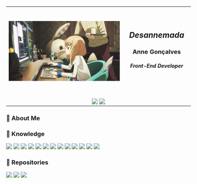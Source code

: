 <table>
  <tbody>
    <tr>
      <td align="center">
        <span>&nbsp;&nbsp;&nbsp;&nbsp;&nbsp;&nbsp;&nbsp;&nbsp;</span>
        <span>&nbsp;&nbsp;&nbsp;&nbsp;&nbsp;&nbsp;&nbsp;&nbsp;</span>
        <span>&nbsp;&nbsp;&nbsp;&nbsp;&nbsp;&nbsp;&nbsp;&nbsp;</span>
        <span>&nbsp;&nbsp;&nbsp;&nbsp;&nbsp;&nbsp;&nbsp;&nbsp;</span>
        <span>&nbsp;&nbsp;&nbsp;&nbsp;&nbsp;&nbsp;&nbsp;&nbsp;</span>
        <span>&nbsp;&nbsp;&nbsp;&nbsp;&nbsp;&nbsp;&nbsp;&nbsp;</span>
        <span>&nbsp;&nbsp;&nbsp;&nbsp;&nbsp;&nbsp;&nbsp;&nbsp;</span>
        <span>&nbsp;&nbsp;&nbsp;&nbsp;&nbsp;&nbsp;&nbsp;&nbsp;</span>
        <span>&nbsp;&nbsp;&nbsp;&nbsp;&nbsp;&nbsp;&nbsp;&nbsp;</span>
        <span>&nbsp;&nbsp;&nbsp;&nbsp;&nbsp;&nbsp;&nbsp;&nbsp;</span>
        <span>&nbsp;&nbsp;</span>
        <span>&nbsp;&nbsp;&nbsp;&nbsp;&nbsp;&nbsp;&nbsp;&nbsp;</span>
        <span>&nbsp;&nbsp;&nbsp;&nbsp;&nbsp;&nbsp;&nbsp;&nbsp;</span>
        <span>&nbsp;&nbsp;&nbsp;&nbsp;&nbsp;&nbsp;&nbsp;&nbsp;</span>
        <span>&nbsp;&nbsp;&nbsp;&nbsp;&nbsp;&nbsp;&nbsp;&nbsp;</span>
        <span>&nbsp;&nbsp;&nbsp;&nbsp;&nbsp;&nbsp;&nbsp;&nbsp;</span>
        <img src="/images/header.gif" width="650"/><br>
        <span>&nbsp;&nbsp;&nbsp;&nbsp;&nbsp;&nbsp;&nbsp;&nbsp;</span>
        <span>&nbsp;&nbsp;&nbsp;&nbsp;&nbsp;&nbsp;&nbsp;&nbsp;</span>
        <span>&nbsp;&nbsp;&nbsp;&nbsp;&nbsp;&nbsp;&nbsp;&nbsp;</span>
        <span>&nbsp;&nbsp;&nbsp;&nbsp;&nbsp;&nbsp;&nbsp;&nbsp;</span>
        <span>&nbsp;&nbsp;&nbsp;&nbsp;&nbsp;&nbsp;&nbsp;&nbsp;</span>
        <span>&nbsp;&nbsp;&nbsp;&nbsp;&nbsp;&nbsp;&nbsp;&nbsp;</span>
        <span>&nbsp;&nbsp;&nbsp;&nbsp;&nbsp;&nbsp;&nbsp;&nbsp;</span>
        <span>&nbsp;&nbsp;&nbsp;&nbsp;&nbsp;&nbsp;&nbsp;&nbsp;</span>
        <span>&nbsp;&nbsp;&nbsp;&nbsp;&nbsp;&nbsp;&nbsp;&nbsp;</span>
        <span>&nbsp;&nbsp;&nbsp;&nbsp;&nbsp;&nbsp;&nbsp;&nbsp;</span>
        <span>&nbsp;&nbsp;</span>
        <span>&nbsp;&nbsp;&nbsp;&nbsp;&nbsp;&nbsp;&nbsp;&nbsp;</span>
        <span>&nbsp;&nbsp;&nbsp;&nbsp;&nbsp;&nbsp;&nbsp;&nbsp;</span>
        <span>&nbsp;&nbsp;&nbsp;&nbsp;&nbsp;&nbsp;&nbsp;&nbsp;</span>
        <span>&nbsp;&nbsp;&nbsp;&nbsp;&nbsp;&nbsp;&nbsp;&nbsp;</span>
        <span>&nbsp;&nbsp;&nbsp;&nbsp;&nbsp;&nbsp;&nbsp;&nbsp;</span>
      </td>
      <td align="center">
        <span>&nbsp;&nbsp;&nbsp;&nbsp;&nbsp;&nbsp;&nbsp;&nbsp;</span>
        <span>&nbsp;&nbsp;&nbsp;&nbsp;&nbsp;&nbsp;&nbsp;&nbsp;</span>
        <span>&nbsp;&nbsp;&nbsp;&nbsp;&nbsp;&nbsp;&nbsp;&nbsp;</span>
        <span>&nbsp;&nbsp;&nbsp;&nbsp;&nbsp;&nbsp;&nbsp;&nbsp;</span>
        <span>&nbsp;&nbsp;&nbsp;&nbsp;&nbsp;&nbsp;&nbsp;&nbsp;</span>
        <span>&nbsp;&nbsp;&nbsp;&nbsp;&nbsp;&nbsp;&nbsp;&nbsp;</span>
        <span>&nbsp;&nbsp;&nbsp;&nbsp;&nbsp;&nbsp;&nbsp;&nbsp;</span>
        <span>&nbsp;&nbsp;</span>
        <h2><b><i>Desannemada</i></b><h3><b>Anne Gonçalves</b><br/><h5>Front-End Developer</h5></h3></h2><br>
        <span>&nbsp;&nbsp;&nbsp;&nbsp;&nbsp;&nbsp;&nbsp;&nbsp;</span>
        <span>&nbsp;&nbsp;&nbsp;&nbsp;&nbsp;&nbsp;&nbsp;&nbsp;</span>
        <span>&nbsp;&nbsp;&nbsp;&nbsp;&nbsp;&nbsp;&nbsp;&nbsp;</span>
        <span>&nbsp;&nbsp;&nbsp;&nbsp;&nbsp;&nbsp;&nbsp;&nbsp;</span>
        <span>&nbsp;&nbsp;&nbsp;&nbsp;&nbsp;&nbsp;&nbsp;&nbsp;</span>
        <span>&nbsp;&nbsp;&nbsp;&nbsp;&nbsp;&nbsp;&nbsp;&nbsp;</span>
        <span>&nbsp;&nbsp;&nbsp;&nbsp;&nbsp;&nbsp;&nbsp;&nbsp;</span>
        <span>&nbsp;&nbsp;</span>
      </td>
    </tr>
    <tr>
      <td colspan="2" align="center">
        <img align="center" src="https://github-readme-stats.vercel.app/api?username=desannemada&show_icons=true&theme=radical&line_height=32" width="400"/>
        <img align="center" src="https://github-readme-stats.vercel.app/api/top-langs/?username=desannemada&layout=compact&theme=radical" width="400"></img>
      </td>
    </tr>
  </tbody>
</table>

### :wolf: About Me

### :owl: Knowledge
<p>
  <img src="https://img.shields.io/badge/Framework-Flutter-02569B?logo=flutter"/>
  <img src="https://img.shields.io/badge/Framework-Quasar-1976D2?logo=quasar"/>
  <img src="https://img.shields.io/badge/Framework-VueJS-4FC08D?logo=vue"/>
  <img src="https://img.shields.io/badge/Language-Dart-0175C2?logo=dart"/>
  <img src="https://img.shields.io/badge/Language-Javascript-F7DF1E?logo=javascript"/>
  <img src="https://img.shields.io/badge/Language-HTML-E34F26?logo=html5"/>
  <img src="https://img.shields.io/badge/Language-CSS-1572B6?logo=css3"/>
  <img src="https://img.shields.io/badge/Language-Python-3776AB?logo=python"/>
  <img src="https://img.shields.io/badge/Language-SQL-CC2927?logo=microsoftsqlserver"/>
  <img src="https://img.shields.io/badge/Database-Firebase-FFCA28?logo=firebase"/>
  <img src="https://img.shields.io/badge/Database-MongoDB-47A248?logo=mongodb"/>
  <img src="https://img.shields.io/badge/Tool-Adobe_XD-FF61F6?logo=adobexd"/>
  <img src="https://img.shields.io/badge/Tool-Figma-F24E1E?logo=figma"/>
</p>

###	:dromedary_camel: Repositories

<p>
  <a href="https://github.com/desannemada/Alchenne" rel="Alchenne"><img src="https://github-readme-stats.vercel.app/api/pin/?username=desannemada&repo=Alchenne&theme=dracula"></a>
  <a href="https://github.com/desannemada/WeeBooks_v2" rel="WeeBooks"><img src="https://github-readme-stats.vercel.app/api/pin/?username=desannemada&repo=WeeBooks_v2&theme=dracula"></a>
  <a href="https://github.com/desannemada/PI_Walleties" rel="Walleties"><img src="https://github-readme-stats.vercel.app/api/pin/?username=desannemada&repo=PI_Walleties&theme=dracula"></a>
</p>
